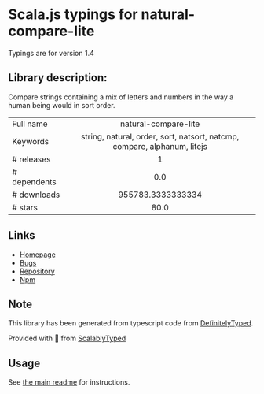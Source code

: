 
# Scala.js typings for natural-compare-lite

Typings are for version 1.4

## Library description:
Compare strings containing a mix of letters and numbers in the way a human being would in sort order.

|                    |                 |
| ------------------ | :-------------: |
| Full name          | natural-compare-lite |
| Keywords           | string, natural, order, sort, natsort, natcmp, compare, alphanum, litejs |
| # releases         | 1 |
| # dependents       | 0.0 |
| # downloads        | 955783.3333333334 |
| # stars            | 80.0 |

## Links
- [Homepage](https://github.com/litejs/natural-compare-lite#readme)
- [Bugs](https://github.com/litejs/natural-compare-lite/issues)
- [Repository](https://github.com/litejs/natural-compare-lite)
- [Npm](https://www.npmjs.com/package/natural-compare-lite)
    


## Note
This library has been generated from typescript code from [DefinitelyTyped](https://definitelytyped.org).

Provided with :purple_heart: from [ScalablyTyped](https://github.com/oyvindberg/ScalablyTyped)

## Usage
See [the main readme](../../readme.md) for instructions.


